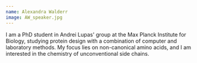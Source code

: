 ```yaml
---
name: Alexandra Walderr
image: AW_speaker.jpg
---
```


I am a PhD student in Andrei Lupas' group at the Max Planck Institute for Biology, studying protein design with a combination of computer and laboratory methods. My focus lies on non-canonical amino acids, and I am interested in the chemistry of unconventional side chains.